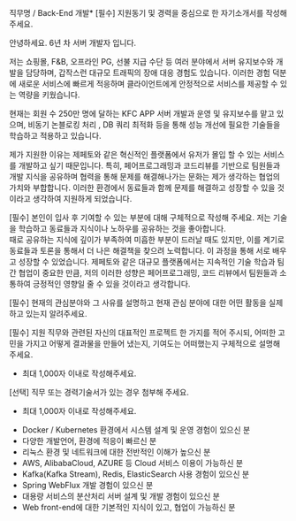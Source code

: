 직무명 / Back-End 개발*
[필수] 지원동기 및 경력을 중심으로 한 자기소개서를 작성해 주세요.

안녕하세요. 6년 차 서버 개발자 입니다.

저는 쇼핑몰, F&B, 오프라인 PG, 선불 지급 수단 등 여러 분야에서 서버 유지보수와 개발을 담당하며, 갑작스런 대규모 트래픽의 장애 대응 경험도 있습니다.
이러한 경험 덕분에 새로운 서비스에 빠르게 적응하며 클라이언트에게 안정적으로 서비스를 제공할 수 있는 역량을 키웠습니다.

현재는 회원 수 250만 명에 달하는 KFC APP 서버 개발과 운영 및 유지보수를 맡고 있으며, 비동기 논블로킹 처리 , DB 쿼리 최적화 등을 통해 성능 개선에 필요한 기술들을 학습하고 적용하고 있습니다.

제가 지원한 이유는 제페토와 같은 혁신적인 플랫폼에서 유저가 몰입 할 수 있는 서비스를 개발하고 싶기 때문입니다. 특히, 페어프로그래밍과 코드리뷰를 기반으로 팀원들과 개발 지식을 공유하며 협력을 통해 문제를 해결해나가는 문화는  제가 생각하는 협업의 가치와 부합합니다.
이러한 환경에서 동료들과 함께 문제를 해결하고 성장할 수 있을 것이라고 생각하여 지원하게 되었습니다.


[필수] 본인이 입사 후 기여할 수 있는 부분에 대해 구체적으로 작성해 주세요.
저는 기술을 학습하고 동료들과 지식이나 노하우를 공유하는 것을 좋아합니다.  
때로 공유하는 지식에 깊이가 부족하여 미흡한 부분이 드러날 때도 있지만, 이를 계기로 동료들과 토론을 통해서 더 나은 해결책을 찾으려 노력합니다. 이 과정을  통해 서로 배우고 성장할 수 있었습니다.
제페토와 같은 대규모 플랫폼에서는 지속적인 기술 학습과 팀 간 협업이 중요한 만큼, 저의 이러한 성향은 페어프로그래밍, 코드 리뷰에서 팀원들과 소통하여 긍정적인 영향일 줄 수 있을 것이라고 생각합니다.


[필수] 현재의 관심분야와 그 사유를 설명하고 현재 관심 분야에 대한 어떤 활동을 실제 하고 있는지 알려주세요.


[필수] 지원 직무와 관련된 자신의 대표적인 프로젝트 한 가지를 적어 주시되, 어떠한 고민을 가지고 어떻게 결과물을 만들어 냈는지, 기여도는 어떠했는지 구체적으로 설명해 주세요.
* 최대 1,000자 이내로 작성해주세요.

[선택] 직무 또는 경력기술서가 있는 경우 첨부해 주세요.
* 최대 1,000자 이내로 작성해주세요.



- Docker / Kubernetes 환경에서 시스템 설계 및 운영 경험이 있으신 분
- 다양한 개발언어, 환경에 적응이 빠르신 분
- 리눅스 환경 및 네트워크에 대한 전반적인 이해가 높으신 분
- AWS, AlibabaCloud, AZURE 등 Cloud 서비스 이용이 가능하신 분
- Kafka(Kafka Stream), Redis, ElasticSearch 사용 경험이 있으신 분
- Spring WebFlux 개발 경험이 있으신 분
- 대용량 서비스의 분산처리 서버 설계 및 개발 경험이 있으신 분
- Web front-end에 대한 기본적인 지식이 있고, 협업이 가능하신 분